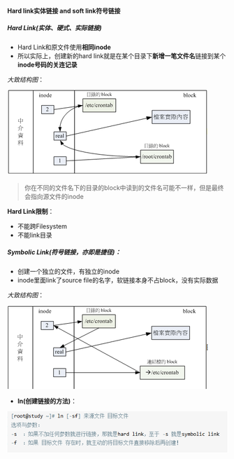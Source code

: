 #### Hard link实体链接 and soft link符号链接

##### Hard Link(实体、硬式、实际链接)
- Hard Link和原文件使用**相同inode**
- 所以实际上，创建新的hard link就是在某个目录下**新增一笔文件名**链接到某个**inode号码的关连记录**

*大致结构图*：

![0](/img/09Chapter/Capture11.PNG)

> 你在不同的文件名下的目录的block中读到的文件名可能不一样，但是最终会指向源文件的inode

**Hard Link限制**：
- 不能跨Filesystem
- 不能link目录


##### Symbolic Link(符号链接，亦即是捷径)：
- 创建一个独立的文件，有独立的inode
- inode里面link了source file的名字，软链接本身不占block，没有实际数据

*大致结构图*：

![0](/img/09Chapter/Capture12.PNG)

- **ln(创建链接的方法)**：

![0](/img/09Chapter/Capture13.PNG)

